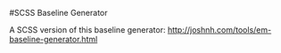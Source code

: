 #SCSS Baseline Generator

A SCSS version of this baseline generator: http://joshnh.com/tools/em-baseline-generator.html
